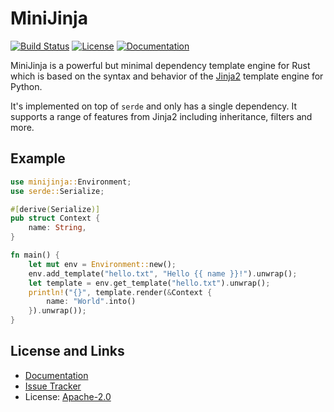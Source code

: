 # MiniJinja

[![Build Status](https://github.com/mitsuhiko/minijinja/workflows/Tests/badge.svg?branch=main)](https://github.com/mitsuhiko/minijinja/actions?query=workflow%3ATests)
[![License](https://img.shields.io/github/license/mitsuhiko/minijinja)](https://github.com/mitsuhiko/minijinja/blob/main/LICENSE)
[![Documentation](https://docs.rs/minijinja/badge.svg)](https://docs.rs/minijinja)

MiniJinja is a powerful but minimal dependency template engine for Rust which
is based on the syntax and behavior of the
[Jinja2](https://jinja.palletsprojects.com/) template engine for Python.

It's implemented on top of `serde` and only has a single dependency.  It supports
a range of features from Jinja2 including inheritance, filters and more.

## Example

```rust
use minijinja::Environment;
use serde::Serialize;

#[derive(Serialize)]
pub struct Context {
    name: String,
}

fn main() {
    let mut env = Environment::new();
    env.add_template("hello.txt", "Hello {{ name }}!").unwrap();
    let template = env.get_template("hello.txt").unwrap();
    println!("{}", template.render(&Context {
        name: "World".into()
    }).unwrap());
}
```

## License and Links

- [Documentation](https://docs.rs/minijinja/)
- [Issue Tracker](https://github.com/mitsuhiko/minijinja/issues)
- License: [Apache-2.0](https://github.com/mitsuhiko/minijinja/blob/main/LICENSE)
